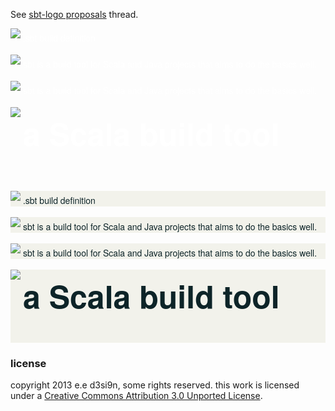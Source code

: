 See [sbt-logo proposals](https://groups.google.com/d/msg/simple-build-tool/7_C1IPrIp2w/Mt7hfd03PWIJ) thread.

<link rel="stylesheet" href="http://fonts.googleapis.com/css?family=Exo:300,400,600,700" type="text/css">
<link rel="stylesheet" href="http://fonts.googleapis.com/css?family=Quicksand:300,400,600,700" type="text/css">
<style>
  .main {
    background-image: url('http://www.scala-sbt.org/release/docs/_static/dark-blue-bg.png');
    color: white;
    font-family: Exo, 'Helvetica Neue', Helvetica, Arial, sans-serif;
  }
  .main2 {
    background-color: rgb(242, 242, 235);
    color: rgb(13, 36, 40);
    font-family: Exo, 'Helvetica Neue', Helvetica, Arial, sans-serif;
  }
  .tagline {
    font-size: 50px;
    margin-left: 20px;
    margin-top: -10px;
    padding-bottom: 40px;
    font-weight: bold;
  }
</style>

<div class="main">
<img src="/images/sbt-logo/sbt-logo-eed3si9n-v0-white-50x30.png" style="margin-bottom: 5px;" />
.sbt build definition
</div>
<br>
<div class="main">
<img src="/images/sbt-logo/sbt-logo-eed3si9n-v0-white-100x60.png" style="margin-bottom: 5px;"  />
sbt is a build tool for Scala and Java projects that aims to do the basics well.
</div>
<br>
<div class="main">
<img src="/images/sbt-logo/sbt-logo-eed3si9n-v0-white-200x120.png" style="margin-bottom: 5px;" />
sbt is a build tool for Scala and Java projects that aims to do the basics well.
</div>
<br>
<div class="main">
<img src="/images/sbt-logo/sbt-logo-eed3si9n-v0-white-600x360.png" />
<div class="tagline">a Scala build tool<br>
</div>
</div>
<br>
<div class="main2">
<img src="/images/sbt-logo/sbt-logo-eed3si9n-v0-black-50x30.png" style="margin-bottom: 5px;" />
.sbt build definition
</div>
<br>
<div class="main2">
<img src="/images/sbt-logo/sbt-logo-eed3si9n-v0-black-100x60.png" style="margin-bottom: 5px;"  />
sbt is a build tool for Scala and Java projects that aims to do the basics well.
</div>
<br>
<div class="main2">
<img src="/images/sbt-logo/sbt-logo-eed3si9n-v0-black-200x120.png" style="margin-bottom: 5px;" />
sbt is a build tool for Scala and Java projects that aims to do the basics well.
</div>
<br>
<div class="main2">
<img src="/images/sbt-logo/sbt-logo-eed3si9n-v0-black-600x360.png" />
<div class="tagline">a Scala build tool<br>
</div>
</div>

### license

copyright 2013 e.e d3si9n, some rights reserved.
this work is licensed under a [Creative Commons Attribution 3.0 Unported License](http://creativecommons.org/licenses/by/3.0/deed.en_US).
